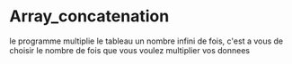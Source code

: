 # Array_concatenation
le programme multiplie le tableau un nombre infini de fois, c'est a vous de choisir le nombre de fois que vous voulez multiplier vos donnees
